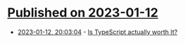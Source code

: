 # [Published on 2023-01-12](index.md)

* [2023-01-12, 20:03:04](https://news.ycombinator.com/item?id=34359504) - [Is TypeScript actually worth It?](https://news.ycombinator.com/item?id=34359504)
